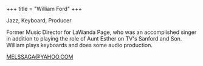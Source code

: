 +++
title = "William Ford"
+++

Jazz, Keyboard, Producer

<!--more-->

Former Music Director for LaWanda Page, who was an accomplished singer in addition to playing the role of Aunt Esther on TV's Sanford and Son.  William plays keyboards and does some audio production.


 


MELSSAGA@YAHOO.COM



